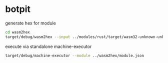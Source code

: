 # botpit

generate hex for module

```bash
cd wasm2hex
target/debug/wasm2hex --input ../modules/rust/target/wasm32-unknown-unknown/release/module_rust.wasm --output module.json
```

execute via standalone machine-executor

```bash
target/debug/machine-executor --module ../wasm2hex/module.json
```
